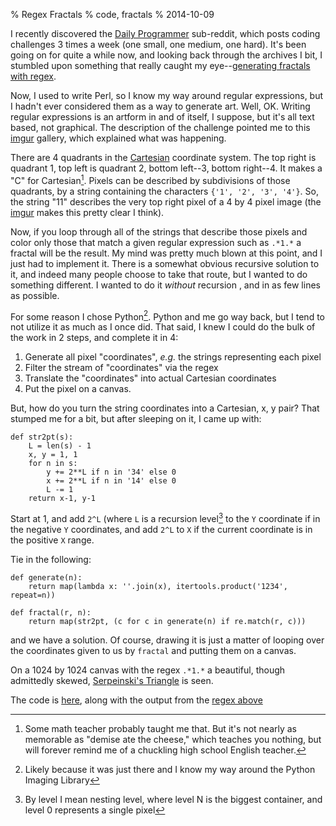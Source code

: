 % Regex Fractals
% code, fractals
% 2014-10-09

I recently discovered the [Daily Programmer][dpr] sub-reddit, which
posts coding challenges 3 times a week (one small, one medium, one
hard). It's been going on for quite a while now, and looking back
through the archives I bit, I stumbled upon something that really
caught my eye--[generating fractals with regex][genfrac].

Now, I used to write Perl, so I know my way around regular
expressions, but I hadn't ever considered them as a way to generate
art. Well, OK. Writing regular expressions is an artform in and of
itself, I suppose, but it's all text based, not graphical. The
description of the challenge pointed me to this [imgur][imgur]
gallery, which explained what was happening.

There are 4 quadrants in the [Cartesian][cartesian] coordinate system. The top
right is quadrant 1, top left is quadrant 2, bottom left--3, bottom
right--4. It makes a "C" for Cartesian[^0]. Pixels can be described by
subdivisions of those quadrants, by a string containing the characters
`{'1', '2', '3', '4'}`. So, the string "11" describes the very top
right pixel of a 4 by 4 pixel image (the [imgur][imgur] makes this
pretty clear I think).

Now, if you loop through all of the strings that describe those pixels
and color only those that match a given regular expression such as
`.*1.*` a fractal will be the result. My mind was pretty much blown at
this point, and I just had to implement it. There is a somewhat
obvious recursive solution to it, and indeed many people choose to
take that route, but I wanted to do something different. I wanted to
do it *without* recursion , and in as few lines as possible.

For some reason I chose Python[^1]. Python and me go way back, but I tend
to not utilize it as much as I once did. That said, I knew I could do
the bulk of the work in 2 steps, and complete it in 4:

1. Generate all pixel "coordinates", *e.g.* the strings representing each pixel
2. Filter the stream of "coordinates" via the regex
3. Translate the "coordinates" into actual Cartesian coordinates
4. Put the pixel on a canvas.

But, how do you turn the string coordinates into a Cartesian, x, y
pair? That stumped me for a bit, but after sleeping on it, I came up
with:

    def str2pt(s):
        L = len(s) - 1
        x, y = 1, 1
        for n in s:
            y += 2**L if n in '34' else 0
            x += 2**L if n in '14' else 0
            L -= 1
        return x-1, y-1
    
Start at 1, and add `2^L` (where `L` is a recursion level[^2] to the
`Y` coordinate if in the negative `Y` coordinates, and add `2^L` to
`X` if the current coordinate is in the positive `X` range.

Tie in the following:

    def generate(n):
        return map(lambda x: ''.join(x), itertools.product('1234', repeat=n))
    
    def fractal(r, n):
        return map(str2pt, (c for c in generate(n) if re.match(r, c)))
        
and we have a solution. Of course, drawing it is just a matter of
looping over the coordinates given to us by `fractal` and putting them
on a canvas.

On a 1024 by 1024 canvas with the regex `.*1.*` a beautiful, though
admittedly skewed, [Serpeinski's Triangle][triangle] is seen.

The code is [here][code], along with the output from the [regex above][output]
 

[^0]: Some math teacher probably taught me that. But it's not nearly as memorable as "demise ate the cheese," which teaches you nothing, but will forever remind me of a chuckling high school English teacher.
[^1]: Likely because it was just there and I know my way around the Python Imaging Library
[^2]: By level I mean nesting level, where level N is the biggest container, and level 0 represents a single pixel

[dpr]: https://www.reddit.com/r/dailyprogrammer/
[genfrac]: https://www.reddit.com/r/dailyprogrammer/comments/2fkh8u/9052014_challenge_178_hard_regular_expression/
[imgur]: https://imgur.com/a/QWMGi
[cartesian]: https://en.wikipedia.org/wiki/Cartesian_coordinate_system
[triangle]: https://en.wikipedia.org/wiki/Sierpinski_triangle
[code]: https://gist.github.com/apg/0ac682c18d3a852fefcd
[output]: https://camo.githubusercontent.com/24a96cfc015891944c6ee01dc8bd314da2f06a47/68747470733a2f2f692e696d6775722e636f6d2f315850636d4a642e706e67
